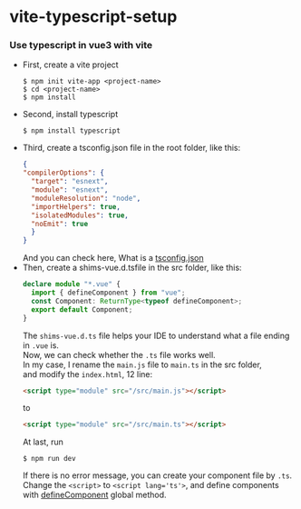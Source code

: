 # vite-typescript-setup
### Use typescript in vue3 with vite  
* First, create a vite project  
  ```shell
  $ npm init vite-app <project-name>
  $ cd <project-name>
  $ npm install
  ```
* Second, install typescript
  ```shell
  $ npm install typescript
  ```
* Third, create a tsconfig.json file in the root folder, like this:  
  ```json
  {
  "compilerOptions": {
    "target": "esnext",
    "module": "esnext",
    "moduleResolution": "node",
    "importHelpers": true,
    "isolatedModules": true,
    "noEmit": true
    }
  }
  ```
  And you can check here, What is a [tsconfig.json](https://www.typescriptlang.org/docs/handbook/tsconfig-json.html)  
* Then, create a shims-vue.d.tsfile in the src folder, like this:  
  ```typescript
  declare module "*.vue" {
    import { defineComponent } from "vue";
    const Component: ReturnType<typeof defineComponent>;
    export default Component;
  }
  ```
  The `shims-vue.d.ts` file helps your IDE to understand what a file ending in `.vue` is.  
  Now, we can check whether the `.ts` file works well.  
  In my case, I rename the `main.js` file to `main.ts` in the src folder,  
  and modify the `index.html`, 12 line:
   ```html
   <script type="module" src="/src/main.js"></script> 
   ```
   to
   ```html
   <script type="module" src="/src/main.ts"></script> 
   ```
   At last, run
   ```shell
   $ npm run dev
   ```
  If there is no error message, you can create your component file by `.ts`.
  Change the `<script>` to `<script lang='ts'>`, and define components with [defineComponent](https://v3.vuejs.org/guide/typescript-support.html#defining-vue-components) global method.

